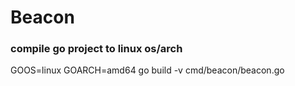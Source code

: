 # Beacon

### compile  go project to linux os/arch
GOOS=linux GOARCH=amd64 go build -v cmd/beacon/beacon.go
